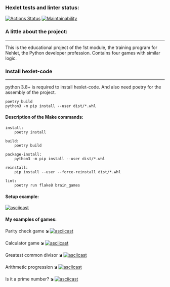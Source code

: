### Hexlet tests and linter status:
[![Actions Status](https://github.com/sidnnov/python-project-49/workflows/hexlet-check/badge.svg)](https://github.com/sidnnov/python-project-49/actions)
[![Maintainability](https://api.codeclimate.com/v1/badges/eee64bcfeffb6b6b3b78/maintainability)](https://codeclimate.com/github/sidnnov/python-project-49/maintainability)

### A little about the project:
-------------------------------
This is the educational project of the 1st module, the training program for Nehlet, the Python developer profession. Contains four games with similar logic.

### Install hexlet-code
-----------------------

python 3.8+ is required to install hexlet-code. And also need poetry for the assembly of the project.

```
poetry build
python3 -m pip install --user dist/*.whl
```

#### Description of the Make commands:
```
install:
	poetry install

build:
	poetry build

package-install:
	python3 -m pip install --user dist/*.whl

reinstall:
	pip install --user --force-reinstall dist/*.whl

lint: 
	poetry run flake8 brain_games
```

#### Setup example:
[![asciicast](https://asciinema.org/a/aJabawAlJeIfCBinHn2CEEnvy.svg)](https://asciinema.org/a/aJabawAlJeIfCBinHn2CEEnvy)


#### My examples of games:
Parity check game 🡾
[![asciicast](https://asciinema.org/a/PU3ygUfzV1zHpvycDfAkFhJBh.svg)](https://asciinema.org/a/PU3ygUfzV1zHpvycDfAkFhJBh)

Calculator game 🡾
[![asciicast](https://asciinema.org/a/vsGOAlBm8wzR1Yp2S3dyFweHA.svg)](https://asciinema.org/a/vsGOAlBm8wzR1Yp2S3dyFweHA)

Greatest common divisor 🡾
[![asciicast](https://asciinema.org/a/RnwTUZT66G4HWKQFGjD48OUfZ.svg)](https://asciinema.org/a/RnwTUZT66G4HWKQFGjD48OUfZ)

Arithmetic progression 🡾
[![asciicast](https://asciinema.org/a/6RZBHIS8RiZQt571pI2YuoTWL.svg)](https://asciinema.org/a/6RZBHIS8RiZQt571pI2YuoTWL)

Is it a prime number? 🡾
[![asciicast](https://asciinema.org/a/xqEDDEIMOHi0d4Ptys2yVLVs6.svg)](https://asciinema.org/a/xqEDDEIMOHi0d4Ptys2yVLVs6)